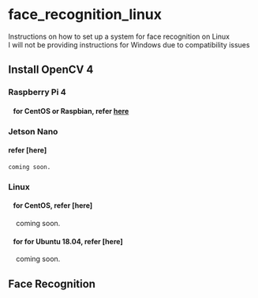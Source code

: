 # face_recognition_linux
Instructions on how to set up a system for face recognition on Linux  
I will not be providing instructions for Windows due to compatibility issues  

## Install OpenCV 4

### Raspberry Pi 4 

####    for CentOS or Raspbian, refer [here](script/0_RPi4.md)  

### Jetson Nano

####    refer [here]
    coming soon.
    
### Linux

####    for CentOS, refer [here]
    coming soon.  
    
####    for for Ubuntu 18.04, refer [here]
    coming soon.  
    
## Face Recognition




